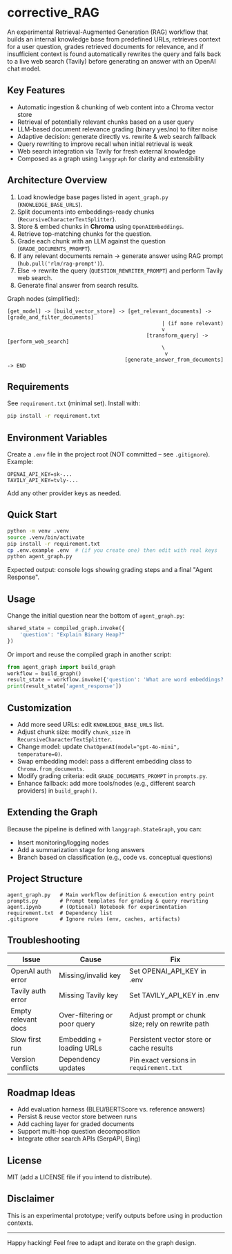 # corrective_RAG

An experimental Retrieval-Augmented Generation (RAG) workflow that builds an internal knowledge base from predefined URLs, retrieves context for a user question, grades retrieved documents for relevance, and if insufficient context is found automatically rewrites the query and falls back to a live web search (Tavily) before generating an answer with an OpenAI chat model.

## Key Features
- Automatic ingestion & chunking of web content into a Chroma vector store
- Retrieval of potentially relevant chunks based on a user query
- LLM-based document relevance grading (binary yes/no) to filter noise
- Adaptive decision: generate directly vs. rewrite & web search fallback
- Query rewriting to improve recall when initial retrieval is weak
- Web search integration via Tavily for fresh external knowledge
- Composed as a graph using `langgraph` for clarity and extensibility

## Architecture Overview
1. Load knowledge base pages listed in `agent_graph.py` (`KNOWLEDGE_BASE_URLS`).
2. Split documents into embeddings-ready chunks (`RecursiveCharacterTextSplitter`).
3. Store & embed chunks in **Chroma** using `OpenAIEmbeddings`.
4. Retrieve top-matching chunks for the question.
5. Grade each chunk with an LLM against the question (`GRADE_DOCUMENTS_PROMPT`).
6. If any relevant documents remain → generate answer using RAG prompt (`hub.pull('rlm/rag-prompt')`).
7. Else → rewrite the query (`QUESTION_REWRITER_PROMPT`) and perform Tavily web search.
8. Generate final answer from search results.

Graph nodes (simplified):
```
[get_model] -> [build_vector_store] -> [get_relevant_documents] -> [grade_and_filter_documents]
                                                  | (if none relevant)
                                                  v
                                             [transform_query] -> [perform_web_search]
                                                  \
                                                   v
                                      [generate_answer_from_documents] -> END
```

## Requirements
See `requirement.txt` (minimal set). Install with:
```bash
pip install -r requirement.txt
```

## Environment Variables
Create a `.env` file in the project root (NOT committed – see `.gitignore`). Example:
```
OPENAI_API_KEY=sk-...
TAVILY_API_KEY=tvly-...
```
Add any other provider keys as needed.

## Quick Start
```bash
python -m venv .venv
source .venv/bin/activate
pip install -r requirement.txt
cp .env.example .env  # (if you create one) then edit with real keys
python agent_graph.py
```
Expected output: console logs showing grading steps and a final "Agent Response".

## Usage
Change the initial question near the bottom of `agent_graph.py`:
```python
shared_state = compiled_graph.invoke({
    'question': "Explain Binary Heap?"
})
```
Or import and reuse the compiled graph in another script:
```python
from agent_graph import build_graph
workflow = build_graph()
result_state = workflow.invoke({'question': 'What are word embeddings?'})
print(result_state['agent_response'])
```

## Customization
- Add more seed URLs: edit `KNOWLEDGE_BASE_URLS` list.
- Adjust chunk size: modify `chunk_size` in `RecursiveCharacterTextSplitter`.
- Change model: update `ChatOpenAI(model="gpt-4o-mini", temperature=0)`.
- Swap embedding model: pass a different embedding class to `Chroma.from_documents`.
- Modify grading criteria: edit `GRADE_DOCUMENTS_PROMPT` in `prompts.py`.
- Enhance fallback: add more tools/nodes (e.g., different search providers) in `build_graph()`.

## Extending the Graph
Because the pipeline is defined with `langgraph.StateGraph`, you can:
- Insert monitoring/logging nodes
- Add a summarization stage for long answers
- Branch based on classification (e.g., code vs. conceptual questions)

## Project Structure
```
agent_graph.py   # Main workflow definition & execution entry point
prompts.py       # Prompt templates for grading & query rewriting
agent.ipynb      # (Optional) Notebook for experimentation
requirement.txt  # Dependency list
.gitignore       # Ignore rules (env, caches, artifacts)
```

## Troubleshooting
| Issue | Cause | Fix |
|-------|-------|-----|
| OpenAI auth error | Missing/invalid key | Set OPENAI_API_KEY in .env |
| Tavily auth error | Missing Tavily key | Set TAVILY_API_KEY in .env |
| Empty relevant docs | Over-filtering or poor query | Adjust prompt or chunk size; rely on rewrite path |
| Slow first run | Embedding + loading URLs | Persistent vector store or cache results |
| Version conflicts | Dependency updates | Pin exact versions in `requirement.txt` |

## Roadmap Ideas
- Add evaluation harness (BLEU/BERTScore vs. reference answers)
- Persist & reuse vector store between runs
- Add caching layer for graded documents
- Support multi-hop question decomposition
- Integrate other search APIs (SerpAPI, Bing)

## License
MIT (add a LICENSE file if you intend to distribute).

## Disclaimer
This is an experimental prototype; verify outputs before using in production contexts.

---
Happy hacking! Feel free to adapt and iterate on the graph design.
